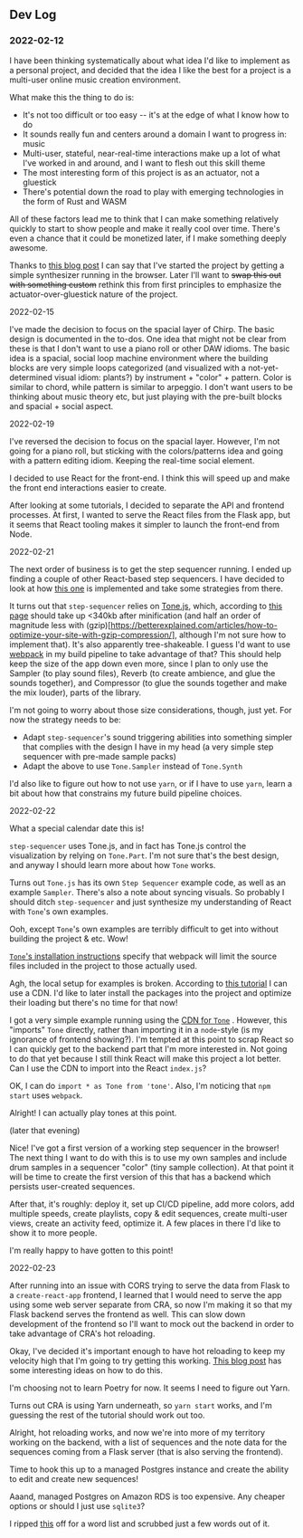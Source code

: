 ## Dev Log

### 2022-02-12

I have been thinking systematically about what idea I'd like to implement as a personal project, and decided that the idea I like the best for a project is a multi-user online music creation environment.

What make this the thing to do is:

-   It's not too difficult or too easy -- it's at the edge of what I know how to do
-   It sounds really fun and centers around a domain I want to progress in: music
-   Multi-user, stateful, near-real-time interactions make up a lot of what I've worked in and around, and I want to flesh out this skill theme
-   The most interesting form of this project is as an actuator, not a gluestick
-   There's potential down the road to play with emerging technologies in the form of Rust and WASM

All of these factors lead me to think that I can make something relatively quickly to start to show people and make it really cool over time. There's even a chance that it could be monetized later, if I make something deeply awesome.

Thanks to [this blog post](https://medium.com/geekculture/building-a-modular-synth-with-web-audio-api-and-javascript-d38ccdeca9ea) I can say that I've started the project by getting a simple synthesizer running in the browser. Later I'll want to ~~swap this out with something custom~~ rethink this from first principles to emphasize the actuator-over-gluestick nature of the project.

2022-02-15

I've made the decision to focus on the spacial layer of Chirp. The basic design is documented in the to-dos. One idea that might not be clear from these is that I don't want to use a piano roll or other DAW idioms. The basic idea is a spacial, social loop machine environment where the building blocks are very simple loops categorized (and visualized with a not-yet-determined visual idiom: plants?) by instrument + "color" + pattern. Color is similar to chord, while pattern is similar to arpeggio. I don't want users to be thinking about music theory etc, but just playing with the pre-built blocks and spacial + social aspect.

2022-02-19

I've reversed the decision to focus on the spacial layer. However, I'm not going for a piano roll, but sticking with the colors/patterns idea and going with a pattern editing idiom. Keeping the real-time social element.

I decided to use React for the front-end. I think this will speed up and make the front end interactions easier to create.

After looking at some tutorials, I decided to separate the API and frontend processes. At first, I wanted to serve the React files from the Flask app, but it seems that React tooling makes it simpler to launch the front-end from Node.

2022-02-21

The next order of business is to get the step sequencer running. I ended up finding a couple of other React-based step sequencers. I have decided to look at how [this one](https://github.com/sam-parsons/step-sequencer) is implemented and take some strategies from there.

It turns out that `step-sequencer` relies on [Tone.js](https://github.com/Tonejs/Tone.js/), which, according to [this page](https://bundlephobia.com/package/tone@14.7.77) should take up \<340kb after minification (and half an order of magnitude less with (gzip)[https://betterexplained.com/articles/how-to-optimize-your-site-with-gzip-compression/], although I'm not sure how to implement that). It's also apparently tree-shakeable. I guess I'd want to use [webpack](https://webpack.js.org/) in my build pipeline to take advantage of that? This should help keep the size of the app down even more, since I plan to only use the Sampler (to play sound files), Reverb (to create ambience, and glue the sounds together), and Compressor (to glue the sounds together and make the mix louder), parts of the library.

I'm not going to worry about those size considerations, though, just yet. For now the strategy needs to be:

-   Adapt `step-sequencer`'s sound triggering abilities into something simpler that complies with the design I have in my head (a very simple step sequencer with pre-made sample packs)
-   Adapt the above to use `Tone.Sampler` instead of `Tone.Synth`

I'd also like to figure out how to not use `yarn`, or if I have to use `yarn`, learn a bit about how that constrains my future build pipeline choices.

2022-02-22

What a special calendar date this is!

`step-sequencer` uses Tone.js, and in fact has Tone.js control the visualization by relying on `Tone.Part`. I'm not sure that's the best design, and anyway I should learn more about how `Tone` works.

Turns out `Tone.js` has its own `Step Sequencer` example code, as well as an example `Sampler`. There's also a note about syncing visuals. So probably I should ditch `step-sequencer` and just synthesize my understanding of React with `Tone`'s own examples.

Ooh, except `Tone`'s own examples are terribly difficult to get into without building the project & etc. Wow!

[`Tone`'s installation instructions](https://github.com/Tonejs/Tone.js/wiki/Installation) specify that webpack will limit the source files included in the project to those actually used.

Agh, the local setup for examples is broken. According to [this tutorial](https://www.devbridge.com/articles/tonejs-coding-music-production-guide/) I can use a CDN. I'd like to later install the packages into the project and optimize their loading but there's no time for that now!

I got a very simple example running using the [CDN for `Tone`](https://unpkg.com/tone) . However, this "imports" `Tone` directly, rather than importing it in a `node`-style (is my ignorance of frontend showing?). I'm tempted at this point to scrap React so I can quickly get to the backend part that I'm more interested in. Not going to do that yet because I still think React will make this project a lot better. Can I use the CDN to import into the React `index.js`?

OK, I can do `import * as Tone from 'tone'`. Also, I'm noticing that `npm start` uses `webpack`.

Alright! I can actually play tones at this point.

(later that evening)

Nice! I've got a first version of a working step sequencer in the browser! The next thing I want to do with this is to use my own samples and include drum samples in a sequencer "color" (tiny sample collection). At that point it will be time to create the first version of this that has a backend which persists user-created sequences.

After that, it's roughly: deploy it, set up CI/CD pipeline, add more colors, add multiple speeds, create playlists, copy & edit sequences, create multi-user views, create an activity feed, optimize it. A few places in there I'd like to show it to more people.

I'm really happy to have gotten to this point!

2022-02-23

After running into an issue with CORS trying to serve the data from Flask to a `create-react-app` frontend, I learned that I would need to serve the app using some web server separate from CRA, so now I'm making it so that my Flask backend serves the frontend as well. This can slow down development of the frontend so I'll want to mock out the backend in order to take advantage of CRA's hot reloading.

Okay, I've decided it's important enough to have hot reloading to keep my velocity high that I'm going to try getting this working. [This blog post](https://ajhyndman.medium.com/hot-reloading-with-react-and-flask-b5dae60d9898#20b2) has some interesting ideas on how to do this.

I'm choosing not to learn Poetry for now. It seems I need to figure out Yarn.

Turns out CRA is using Yarn underneath, so `yarn start` works, and I'm guessing the rest of the tutorial should work out too.

Alright, hot reloading works, and now we're into more of my territory working on the backend, with a list of sequences and the note data for the sequences coming from a Flask server (that is also serving the frontend).

Time to hook this up to a managed Postgres instance and create the ability to edit and create new sequences!

Aaand, managed Postgres on Amazon RDS is too expensive. Any cheaper options or should I just use `sqlite3`?

I ripped [this](https://github.com/bevacqua/correcthorse/blob/master/wordlist.json) off for a word list and scrubbed just a few words out of it.


